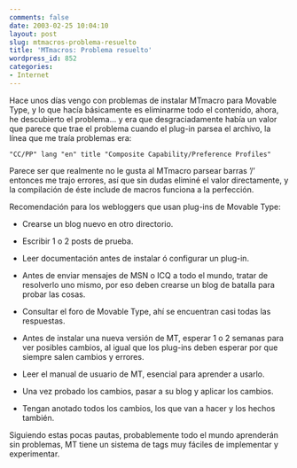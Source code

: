 ```yaml
---
comments: false
date: 2003-02-25 10:04:10
layout: post
slug: mtmacros-problema-resuelto
title: 'MTmacros: Problema resuelto'
wordpress_id: 852
categories:
- Internet
---
```


Hace unos días vengo con problemas de instalar MTmacro para Movable Type, y lo que hacía básicamente es eliminarme todo el contenido, ahora, he descubierto el problema… y era que desgraciadamente había un valor que parece que trae el problema cuando el plug-in parsea el archivo, la línea que me traía problemas era:





`"CC/PP" lang "en" title "Composite Capability/Preference Profiles"`





Parece ser que realmente no le gusta al MTmacro parsear barras ’/’ entonces me trajo errores, así que sin dudas eliminé el valor directamente, y la compilación de éste include de macros funciona a la perfección.





Recomendación para los webloggers que usan plug-ins de Movable Type:





  


  * Crearse un blog nuevo en otro directorio.


  * Escribir 1 o 2 posts de prueba.


  * Leer documentación antes de instalar ó configurar un plug-in.


  * Antes de enviar mensajes de MSN o ICQ a todo el mundo, tratar de resolverlo uno mismo, por eso deben crearse un blog de batalla para probar las cosas.


  * Consultar el foro de Movable Type, ahí se encuentran casi todas las respuestas.


  * Antes de instalar una nueva versión de MT, esperar 1 o 2 semanas para ver posibles cambios, al igual que los plug-ins deben esperar por que siempre salen cambios y errores.


  * Leer el manual de usuario de MT, esencial para aprender a usarlo.


  * Una vez probado los cambios, pasar a su blog y aplicar los cambios.


  * Tengan anotado todos los cambios, los que van a hacer y los hechos también.





Siguiendo estas pocas pautas, probablemente todo el mundo aprenderán sin problemas, MT tiene un sistema de tags muy fáciles de implementar y experimentar.




 
